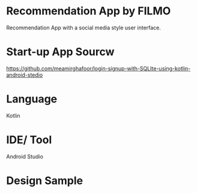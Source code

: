 # Recommendation App by FILMO
Recommendation App  with a social media style user interface.

# Start-up App Sourcw
https://github.com/meamirghafoor/login-signup-with-SQLIte-using-kotlin-android-stedio

# Language
Kotlin

# IDE/ Tool
Android Studio

# Design Sample

